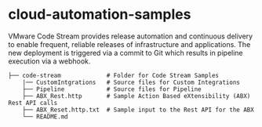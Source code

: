 # cloud-automation-samples

VMware Code Stream provides release automation and continuous delivery to enable frequent, reliable releases of infrastructure and applications. 
The new deployment is triggered via a commit to Git which results in pipeline execution via a webhook.


    ├── code-stream             # Folder for Code Stream Samples 
        |── CustomIntgrations   # Source files for Custom Integrations  
        ├── Pipeline            # Source files for Pipeline 
        ├── ABX_Rest.http       # Sample Action Based eXtensibility (ABX) Rest API calls
        ├── ABX_Reset.http.txt  # Sample input to the Rest API for the ABX  
        └── README.md


